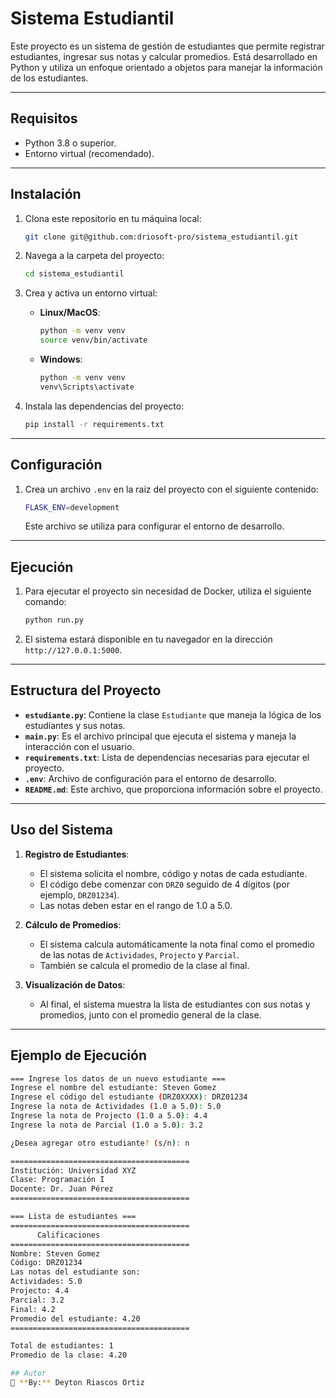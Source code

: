 # Sistema Estudiantil

Este proyecto es un sistema de gestión de estudiantes que permite registrar estudiantes, ingresar sus notas y calcular promedios. Está desarrollado en Python y utiliza un enfoque orientado a objetos para manejar la información de los estudiantes.

---

## Requisitos

- Python 3.8 o superior.
- Entorno virtual (recomendado).

---

## Instalación

1. Clona este repositorio en tu máquina local:

    ```bash
    git clone git@github.com:driosoft-pro/sistema_estudiantil.git
    ```

2. Navega a la carpeta del proyecto:

    ```bash
    cd sistema_estudiantil
    ```

3. Crea y activa un entorno virtual:

    - **Linux/MacOS**:
        ```bash
        python -m venv venv
        source venv/bin/activate
        ```

    - **Windows**:
        ```bash
        python -m venv venv
        venv\Scripts\activate
        ```

4. Instala las dependencias del proyecto:

    ```bash
    pip install -r requirements.txt
    ```

---

## Configuración

1. Crea un archivo `.env` en la raíz del proyecto con el siguiente contenido:

    ```bash
    FLASK_ENV=development
    ```

    Este archivo se utiliza para configurar el entorno de desarrollo.

---

## Ejecución

1. Para ejecutar el proyecto sin necesidad de Docker, utiliza el siguiente comando:

    ```bash
    python run.py
    ```

2. El sistema estará disponible en tu navegador en la dirección `http://127.0.0.1:5000`.

---

## Estructura del Proyecto

- **`estudiante.py`**: Contiene la clase `Estudiante` que maneja la lógica de los estudiantes y sus notas.
- **`main.py`**: Es el archivo principal que ejecuta el sistema y maneja la interacción con el usuario.
- **`requirements.txt`**: Lista de dependencias necesarias para ejecutar el proyecto.
- **`.env`**: Archivo de configuración para el entorno de desarrollo.
- **`README.md`**: Este archivo, que proporciona información sobre el proyecto.

---

## Uso del Sistema

1. **Registro de Estudiantes**:
   - El sistema solicita el nombre, código y notas de cada estudiante.
   - El código debe comenzar con `DRZ0` seguido de 4 dígitos (por ejemplo, `DRZ01234`).
   - Las notas deben estar en el rango de 1.0 a 5.0.

2. **Cálculo de Promedios**:
   - El sistema calcula automáticamente la nota final como el promedio de las notas de `Actividades`, `Projecto` y `Parcial`.
   - También se calcula el promedio de la clase al final.

3. **Visualización de Datos**:
   - Al final, el sistema muestra la lista de estudiantes con sus notas y promedios, junto con el promedio general de la clase.

---

## Ejemplo de Ejecución

```bash
=== Ingrese los datos de un nuevo estudiante ===
Ingrese el nombre del estudiante: Steven Gomez
Ingrese el código del estudiante (DRZ0XXXX): DRZ01234
Ingrese la nota de Actividades (1.0 a 5.0): 5.0
Ingrese la nota de Projecto (1.0 a 5.0): 4.4
Ingrese la nota de Parcial (1.0 a 5.0): 3.2

¿Desea agregar otro estudiante? (s/n): n

========================================
Institución: Universidad XYZ
Clase: Programación I
Docente: Dr. Juan Pérez
========================================

=== Lista de estudiantes ===
========================================
      Calificaciones       
========================================
Nombre: Steven Gomez
Código: DRZ01234
Las notas del estudiante son:
Actividades: 5.0
Projecto: 4.4
Parcial: 3.2
Final: 4.2
Promedio del estudiante: 4.20
========================================

Total de estudiantes: 1
Promedio de la clase: 4.20

## Autor
📌 **By:** Deyton Riascos Ortiz